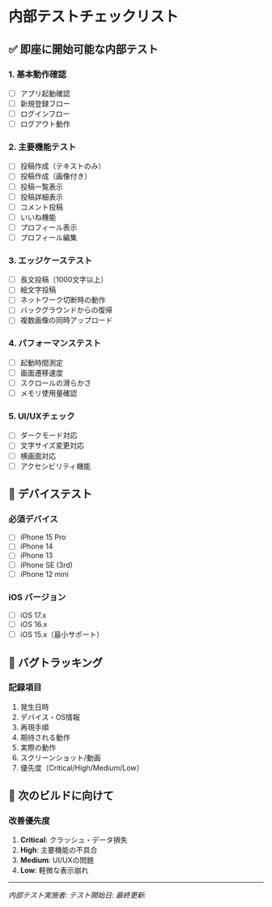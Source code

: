 # 内部テストチェックリスト

## ✅ 即座に開始可能な内部テスト

### **1. 基本動作確認**
- [ ] アプリ起動確認
- [ ] 新規登録フロー
- [ ] ログインフロー
- [ ] ログアウト動作

### **2. 主要機能テスト**
- [ ] 投稿作成（テキストのみ）
- [ ] 投稿作成（画像付き）
- [ ] 投稿一覧表示
- [ ] 投稿詳細表示
- [ ] コメント投稿
- [ ] いいね機能
- [ ] プロフィール表示
- [ ] プロフィール編集

### **3. エッジケーステスト**
- [ ] 長文投稿（1000文字以上）
- [ ] 絵文字投稿
- [ ] ネットワーク切断時の動作
- [ ] バックグラウンドからの復帰
- [ ] 複数画像の同時アップロード

### **4. パフォーマンステスト**
- [ ] 起動時間測定
- [ ] 画面遷移速度
- [ ] スクロールの滑らかさ
- [ ] メモリ使用量確認

### **5. UI/UXチェック**
- [ ] ダークモード対応
- [ ] 文字サイズ変更対応
- [ ] 横画面対応
- [ ] アクセシビリティ機能

## 🔧 デバイステスト

### **必須デバイス**
- [ ] iPhone 15 Pro
- [ ] iPhone 14
- [ ] iPhone 13
- [ ] iPhone SE (3rd)
- [ ] iPhone 12 mini

### **iOS バージョン**
- [ ] iOS 17.x
- [ ] iOS 16.x
- [ ] iOS 15.x（最小サポート）

## 📝 バグトラッキング

### **記録項目**
1. 発生日時
2. デバイス・OS情報
3. 再現手順
4. 期待される動作
5. 実際の動作
6. スクリーンショット/動画
7. 優先度（Critical/High/Medium/Low）

## 🚀 次のビルドに向けて

### **改善優先度**
1. **Critical**: クラッシュ・データ損失
2. **High**: 主要機能の不具合
3. **Medium**: UI/UXの問題
4. **Low**: 軽微な表示崩れ

---
*内部テスト実施者:*
*テスト開始日:*
*最終更新:*